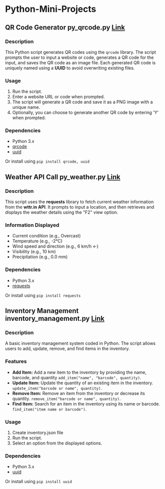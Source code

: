 # Python-Mini-Projects

## QR Code Generator py_qrcode.py [Link](https://github.com/cfunkz/Python-Mini-Projects/blob/main/py_qrcode.py)

### Description

This Python script generates QR codes using the `qrcode` library. The script prompts the user to input a website or code, generates a QR code for the input, and saves the QR code as an image file. Each generated QR code is uniquely named using a **UUID** to avoid overwriting existing files.

### Usage

1. Run the script.
2. Enter a website URL or code when prompted.
3. The script will generate a QR code and save it as a PNG image with a unique name.
4. Optionally, you can choose to generate another QR code by entering 'Y' when prompted.

### Dependencies

- Python 3.x
- [qrcode](https://pypi.org/project/qrcode/)
- [uuid](https://docs.python.org/3/library/uuid.html)

Or install using ```pip install qrcode, uuid```

## Weather API Call py_weather.py [Link](https://github.com/cfunkz/Python-Mini-Projects/blob/main/py_weather.py)

### Description

This script uses the **requests** library to fetch current weather information from the **wttr.in API**. It prompts to input a location, and then retrieves and displays the weather details using the "F2" view option.

### Information Displayed

- Current condition (e.g., Overcast)
- Temperature (e.g., -2°C)
- Wind speed and direction (e.g., 6 km/h ←)
- Visibility (e.g., 10 km)
- Precipitation (e.g., 0.0 mm)

### Dependencies

- Python 3.x
- [requests](https://pypi.org/project/requests/)

Or install using ```pip install requests```

## Inventory Management inventory_management.py [Link](https://github.com/cfunkz/Python-Mini-Projects/blob/main/inventory_management.py)

### Description

A basic inventory management system coded in Python. The script allows users to add, update, remove, and find items in the inventory.

### Features

- **Add Item:** Add a new item to the inventory by providing the name, barcode, and quantity `add_item("name", "barcode", quantity)`.
- **Update Item:** Update the quantity of an existing item in the inventory. `update_item("barcode or name", quantity)`.
- **Remove Item:** Remove an item from the inventory or decrease its quantity. `remove_item("barcode or name", quantity)`.
- **Find Item:** Search for an item in the inventory using its name or barcode. `find_item("item name or barcode")`.

### Usage

1. Create inventory.json file
2. Run the script.
3. Select an option from the displayed options.

### Dependencies

- Python 3.x
- [uuid](https://docs.python.org/3/library/uuid.html)

Or install using ```pip install uuid```
